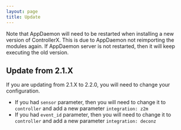 ```yaml
---
layout: page
title: Update
---
```


Note that AppDaemon will need to be restarted when installing a new version of ControllerX. This is due to AppDaemon not reimporting the modules again. If AppDaemon server is not restarted, then it will keep executing the old version.

## Update from 2.1.X

If you are updating from 2.1.X to 2.2.0, you will need to change your configuration.
- If you had `sensor` parameter, then you will need to change it to `controller` and add a new parameter `integration: z2m`
- If you had `event_id` parameter, then you will need to change it to `controller` and add a new parameter `integration: deconz`
